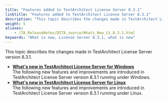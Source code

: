 ```yaml
--- 
title: "Features added to TestArchitect License Server 8.3.1"
linktitle: "Features added to TestArchitect License Server 8.3.1"
description: "This topic describes the changes made in TestArchitect License Server version 8.3.1."
weight: 5
aliases: 
    - /TA_ReleaseNotes/DITA_source/Whats_New_LS_8.3.1.html
keywords: "What is new, License Server 8.3.1, what is new"
---
```


This topic describes the changes made in TestArchitect License Server version 8.3.1.

-   **[What's new in TestArchitect License Server for Windows](/administration-guide/license-server/version-history/features-added-to-testarchitect-license-server-8-3-1/windows)**  
The following new features and improvements are introduced in TestArchitect License Server version 8.3.1 running under Windows.
-   **[What's new in TestArchitect License Server for Linux](/administration-guide/license-server/version-history/features-added-to-testarchitect-license-server-8-3-1/linux)**  
The following new features and improvements are introduced in TestArchitect License Server version 8.3.1 running under Linux.



